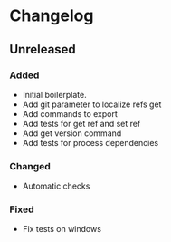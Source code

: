 # Changelog

## Unreleased

### Added

- Initial boilerplate.
- Add git parameter to localize refs get
- Add commands to export
- Add tests for get ref and set ref
- Add get version command
- Add tests for process dependencies

### Changed

- Automatic checks

### Fixed

- Fix tests on windows
